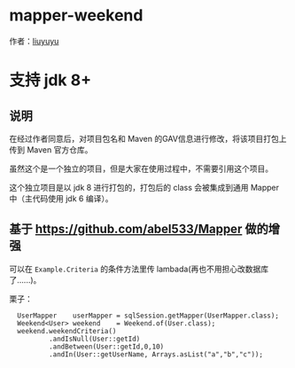 # mapper-weekend

作者：[liuyuyu](https://github.com/liuyuyu)

# 支持 jdk 8+

## 说明

在经过作者同意后，对项目包名和 Maven 的GAV信息进行修改，将该项目打包上传到 Maven 官方仓库。

虽然这个是一个独立的项目，但是大家在使用过程中，不需要引用这个项目。

这个独立项目是以 jdk 8 进行打包的，打包后的 class 会被集成到通用 Mapper 中（主代码使用 jdk 6 编译）。

## 基于 https://github.com/abel533/Mapper 做的增强

可以在 `Example.Criteria` 的条件方法里传 lambada(再也不用担心改数据库了......)。

栗子：
```
  UserMapper    userMapper = sqlSession.getMapper(UserMapper.class);
  Weekend<User> weekend    = Weekend.of(User.class);
  weekend.weekendCriteria()
          .andIsNull(User::getId)
          .andBetween(User::getId,0,10)
          .andIn(User::getUserName, Arrays.asList("a","b","c"));
```
